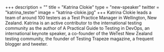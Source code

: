 +++
description = ""
title = "Katrina Clokie"
type = "new-speaker"
twitter = "katrina_tester"
image = "katrina-clokie.jpg"
+++
Katrina Clokie leads a team of around 100 testers as a Test Practice Manager in Wellington, New Zealand. Katrina is an active contributor to the international testing community as the author of A Practical Guide to Testing in DevOps, an international keynote speaker, a co-founder of the WeTest New Zealand testing community, the founder of Testing Trapeze magazine, a frequent blogger and tweeter.